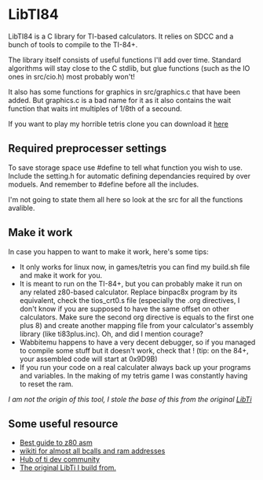 LibTI84
=====

LibTI84 is a C library for TI-based calculators. It relies on SDCC and a bunch of tools to compile to the TI-84+.

The library itself consists of useful functions I'll add over time. Standard algorithms will stay close to the C stdlib, but glue functions (such as the IO ones in src/cio.h) most probably won't!

It also has some functions for graphics in src/graphics.c that have been added. But graphics.c is a bad name for it as it also contains the wait function that waits int multiples of 1/8th of a secound.


If you want to play my horrible tetris clone you can download it [here](https://github.com/HeronErin/LibTi84/raw/master/games/tetris/tetris.8xp)

Required preprocesser settings
-----------

To save storage space use #define to tell what function you wish to use. Include the setting.h for automatic defining dependancies required by over moduels. And remember to #define before all the includes.

I'm not going to state them all here so look at the src for all the functions avalible. 




Make it work
------------

In case you happen to want to make it work, here's some tips:

* It only works for linux now, in games/tetris you can find my build.sh file and make it work for you.
* It is meant to run on the TI-84+, but you can probably make it run on any related z80-based calculator. Replace binpac8x program by its equivalent, check the tios_crt0.s file (especially the .org directives, I don't know if you are supposed to have the same offset on other calculators. Make sure the second org directive is equals to the first one plus 8) and create another mapping file from your calculator's assembly library (like ti83plus.inc). Oh, and did I mention courage?
* Wabbitemu happens to have a very decent debugger, so if you managed to compile some stuff but it doesn't work, check that ! (tip: on the 84+, your assembled code will start at 0x9D9B)
* If you run your code on a real calculater always back up your programs and variables. In the making of my tetris game I was constantly having to reset the ram.



_I am not the origin of this tool, I stole the base of this from the original [LibTi](https://github.com/azertyfun/LibTI)_


Some useful resource
------------
* [Best guide to z80 asm](https://taricorp.gitlab.io/83pa28d/index.html)
* [wikiti for almost all bcalls and ram addresses](https://wikiti.brandonw.net/index.php?title=Calculator_Documentation)
* [Hub of ti dev community](https://www.cemetech.net/tools/ti84p)
* [The original LibTi I build from.](https://github.com/azertyfun/LibTI)

